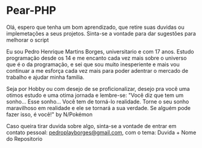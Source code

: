 # Pear-PHP
Olá, espero que tenha um bom aprendizado, que retire suas duvidas ou implemetações a seus projetos. Sinta-se a vontade para dar sugestões para melhorar o script

Eu sou Pedro Henrique Martins Borges, universitario e com 17 anos. Estudo programação desde os 14 e me encanto cada vez mais sobre o universo que é o da programação, e sei que sou muito inesperiente e mais vou continuar a me esforça cada vez mais para poder adentrar o mercado de trabalho e ajudar minha familia.

Seja por Hobby ou com desejo de se proficionalizar, desejo pra você uma otimos estudo e uma otima jornada e lembre-se: "Você diz que tem um sonho… Esse sonho… Você tem de torná-lo realidade. Torne o seu sonho maravilhoso em realidade e ele se tornará a sua verdade. Se alguém pode fazer isso, é você!"  by N/Pokémon

Caso queira tirar duvida sobre algo, sinta-se a vontade de entrar em contato pessoal: pedroplayborges@gmail.com, com o tema: Duvida + Nome do Repositorio 
